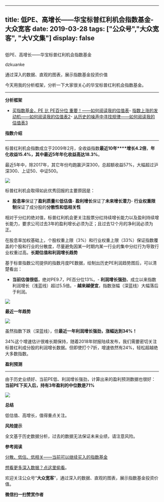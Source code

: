 
---
title:   低PE、高增长——华宝标普红利机会指数基金-大众宽客
date: 2019-03-28
tags: ["公众号","大众宽客", "大V文集"]
display: false
---


## 



低PE、高增长——华宝标普红利机会指数基金




dzkuanke




通过深入的数据、直观的图表，展示指数基金投资价值


今天用我的分析框架，分析一下大家很关心的华宝标普红利机会指数基金。

****

**分析框架**
- [买指数基金，PE 比 PE百分位 重要！——如何阅读我的估值表](http://mp.weixin.qq.com/s?__biz=MzAwMTc1MDcwNw==&amp;mid=2648274046&amp;idx=1&amp;sn=c5b3ae458221b68cb9aa22a86f8761fd&amp;chksm=82f937a2b58ebeb48e87dafe80761eb9e34b9bd43846075bf41a5542ba98e1437c4c83989fab&amp;scene=21#wechat_redirect)- [指数上涨的发动机——如何阅读我的估值表2](http://mp.weixin.qq.com/s?__biz=MzAwMTc1MDcwNw==&amp;mid=2648274089&amp;idx=1&amp;sn=65aa9059d4b86b861476521b1d9ad3a9&amp;chksm=82f93775b58ebe63c296c5b83a84eb6fa758ca732fb6c6c9e814293719ad911a8b74d09690af&amp;scene=21#wechat_redirect)- [从历史的噪声中寻找规律——如何阅读我的估值表3](http://mp.weixin.qq.com/s?__biz=MzAwMTc1MDcwNw==&amp;mid=2648274090&amp;idx=1&amp;sn=282666d9d832052ac6230685fa2f36aa&amp;chksm=82f93776b58ebe60e7d4675b37deaf3b4fe5fb6bfcf0ab65004aa5983e12dbeaa8418fb098e1&amp;scene=21#wechat_redirect)




**指数介绍**

****

标普红利机会指数成立于2009年2月，全收益指数**最近10年****增长4.2倍**，**年化收益15.4%，其中最近5年年化收益高达18.3%**。



最近5年中，除2017年，其它年份均跑赢沪深300，总超额收益57%，大幅超过沪深300、上证50、中证500。

<img class="rich_pages" data-copyright="0" data-ratio="0.24953789279112754" data-s="300,640" src="https://mmbiz.qpic.cn/mmbiz_png/PKw3FQPmhIhFoSYWctalhRiaIfo7vqqaV5hs3kqp9kQbemnaa8WMa7YfvAGIdicaWCMEtMY2UmTGuQgYj9ek9Qgw/640?wx_fmt=png" data-type="png" data-w="1082" style=""/>



标普红利机会取得如此优秀回报的主要原因是：
- **股息率**保证了**盈利质量**和**低估值**- **盈利增长**保证了**未来增长潜力**- **行业权重限制**保证了成分股的**分散性和低相关性**


相对于分红的绝对值，标普红利机会更关注股票分红持续增长能力以及盈利持续增长能力，要求公司过去3年的盈利增长必须为正；且过去12个月的净利润必须为正。



在股息率加权基础上，个股权重上限<h-char unicode="ff08" class="biaodian cjk bd-open bd-jiya"><h-inner>（</h-inner></h-char>3%<h-char unicode="ff09" class="biaodian cjk bd-close bd-end bd-jiya"><h-inner>）</h-inner></h-char>和行业权重上限<h-char unicode="ff08" class="biaodian cjk bd-open bd-jiya"><h-inner>（</h-inner></h-char>33%<h-char unicode="ff09" class="biaodian cjk bd-close bd-end bd-jiya"><h-inner>）</h-inner></h-char>保证指数覆盖的个股和行业的分散度<h-char unicode="ff0c" class="biaodian cjk bd-end bd-cop bd-hangable bd-jiya"><h-inner>，</h-inner></h-char>尽量避免因某一时期内某一行业的集中分红行为导致行业权重过高。**长期估值和利润增长趋势**



基于标普指数公司提供的指数月度PE数据，绘制出历史PE利润趋势图后，可以清楚看出：
- **当前估值很低**，绝对PE9.7，PE百分位13%。- **利润增长强劲**，成立以来指数利润增长（浅蓝线）超过5.5倍。- **越来越便宜**，指数涨幅（深蓝线）大幅落后于利润。
<img class="rich_pages" data-copyright="0" data-ratio="0.6" data-s="300,640" src="https://mmbiz.qpic.cn/mmbiz_png/PKw3FQPmhIhFoSYWctalhRiaIfo7vqqaVvhvzw379DJOrRUHIb2twMXpFibDy7XiaXaIXH8vDibMFb7nsZDzm4icHnA/640?wx_fmt=png" data-type="png" data-w="1200" style=""/>



**最近一年趋势**

**<img class="rich_pages" data-copyright="0" data-ratio="0.6" data-s="300,640" src="https://mmbiz.qpic.cn/mmbiz_png/PKw3FQPmhIhFoSYWctalhRiaIfo7vqqaV3MhRWOHA5OOIo49865wB4LmnKKOoC3HnjvdNm9TTRGVvXNAd7via80g/640?wx_fmt=png" data-type="png" data-w="1200" style="text-align: center;white-space: normal;"/>**

虽然指数下跌（深蓝线），但**最近一年利润增长强劲，涨幅达到34%！**



34%这个增速估计很难长期保持，随着2018年财报陆续发布，我们需要密切关注标普红利成分股的利润增长数据。但即使打个7折，增速依然有24%，轻松超越绝大多数指数。





**盈利预测**

****

由于历史业绩好、当前PE低、利润增长强劲，计算出来的盈利预测数据也很好：**当前PE下买入后，持有3年盈利的中位数是71%**

<img class="rich_pages" data-copyright="0" data-ratio="0.6" data-s="300,640" src="https://mmbiz.qpic.cn/mmbiz_png/PKw3FQPmhIhFoSYWctalhRiaIfo7vqqaVFiclv6WVzwlkUeebbIvHVCD3SK2NKZj5XcUicCq2D8iaIoDxNm1rpgdLA/640?wx_fmt=png" data-type="png" data-w="1200" style=""/>



**总结**

低估值、高增长，值得重点关注。



**风险提示**

全文基于历史数据分析，过去的数据无法保证未来业绩，请注意风险。



**参考阅读**

[分散、低估、低相关——当前可以继续买入的指数基金](http://mp.weixin.qq.com/s?__biz=MzAwMTc1MDcwNw==&amp;mid=2648274039&amp;idx=1&amp;sn=45e4c11a9f08a665e13b2ad7cec9f6ad&amp;chksm=82f937abb58ebebde19bb430165493e947dd185305273bd5e0515b108ce588f6282e348e64a2&amp;scene=21#wechat_redirect)







[想看更多深入数据？点这里偷看]()。



欢迎关注公众号“**大众宽客**”，通过深入的数据、直观的图表，展示指数基金投资价值。


**微信扫一扫赞赏作者**













